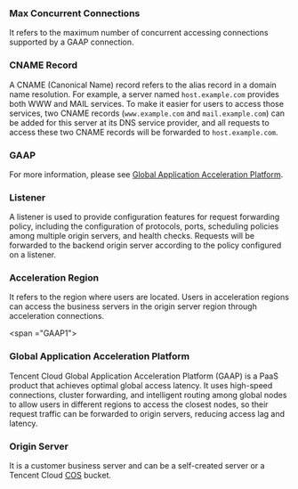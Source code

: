 

### Max Concurrent Connections

It refers to the maximum number of concurrent accessing connections supported by a GAAP connection.



### CNAME Record

A CNAME (Canonical Name) record refers to the alias record in a domain name resolution.
For example, a server named `host.example.com` provides both WWW and MAIL services. To make it easier for users to access those services, two CNAME records (`www.example.com` and `mail.example.com`) can be added for this server at its DNS service provider, and all requests to access these two CNAME records will be forwarded to `host.example.com`.



### GAAP

For more information, please see [Global Application Acceleration Platform](#GAAP1).



### Listener

A listener is used to provide configuration features for request forwarding policy, including the configuration of protocols, ports, scheduling policies among multiple origin servers, and health checks. Requests will be forwarded to the backend origin server according to the policy configured on a listener.

### Acceleration Region

It refers to the region where users are located. Users in acceleration regions can access the business servers in the origin server region through acceleration connections.


<span ="GAAP1"></span>
### Global Application Acceleration Platform

Tencent Cloud Global Application Acceleration Platform (GAAP) is a PaaS product that achieves optimal global access latency. It uses high-speed connections, cluster forwarding, and intelligent routing among global nodes to allow users in different regions to access the closest nodes, so their request traffic can be forwarded to origin servers, reducing access lag and latency.



### Origin Server

It is a customer business server and can be a self-created server or a Tencent Cloud [COS](https://intl.cloud.tencent.com/product/cos) bucket.
